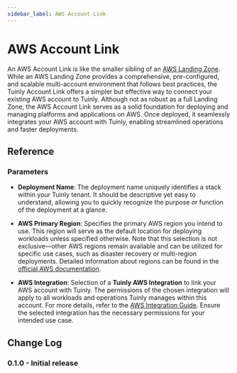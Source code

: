 ```yaml
---
sidebar_label: AWS Account Link
---
```


# AWS Account Link

An AWS Account Link is like the smaller sibling of an [AWS Landing Zone](./aws-landing-zone). While an AWS Landing Zone provides a comprehensive, pre-configured, and scalable multi-account environment that follows best practices, the Tuinly Account Link offers a simpler but effective way to connect your existing AWS account to Tuinly. Although not as robust as a full Landing Zone, the AWS Account Link serves as a solid foundation for deploying and managing platforms and applications on AWS. Once deployed, it seamlessly integrates your AWS account with Tuinly, enabling streamlined operations and faster deployments.

## Reference

### Parameters

- **Deployment Name**: The deployment name uniquely identifies a stack within your Tuinly tenant. It should be descriptive yet easy to understand, allowing you to quickly recognize the purpose or function of the deployment at a glance.

- **AWS Primary Region**: Specifies the primary AWS region you intend to use. This region will serve as the default location for deploying workloads unless specified otherwise. Note that this selection is not exclusive—other AWS regions remain available and can be utilized for specific use cases, such as disaster recovery or multi-region deployments. Detailed information about regions can be found in the [official AWS documentation](https://aws.amazon.com/about-aws/global-infrastructure/regions_az/).

- **AWS Integration**: Selection of a **Tuinly AWS Integration** to link your AWS account with Tuinly. The permissions of the chosen integration will apply to all workloads and operations Tuinly manages within this account. For more details, refer to the [AWS Integration Guide](../../guides/integrations/aws). Ensure the selected integration has the necessary permissions for your intended use case.

## Change Log

### 0.1.0 - Initial release
